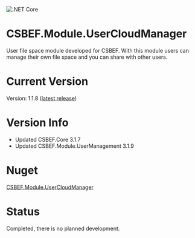 ![.NET Core](https://github.com/mkurak/CSBEF.Module.UserCloudManager/workflows/.NET%20Core/badge.svg)

# CSBEF.Module.UserCloudManager
User file space module developed for CSBEF. With this module users can manage their own file space and you can share with other users.

# Current Version
Version: 1.1.8 ([latest release](https://github.com/mkurak/CSBEF.Module.UserCloudManager/releases/tag/1.1.8))

# Version Info
- Updated CSBEF.Core 3.1.7
- Updated CSBEF.Module.UserManagement 3.1.9

# Nuget
[CSBEF.Module.UserCloudManager](https://www.nuget.org/packages/CSBEF.Module.UserCloudManager/)

# Status
Completed, there is no planned development.
